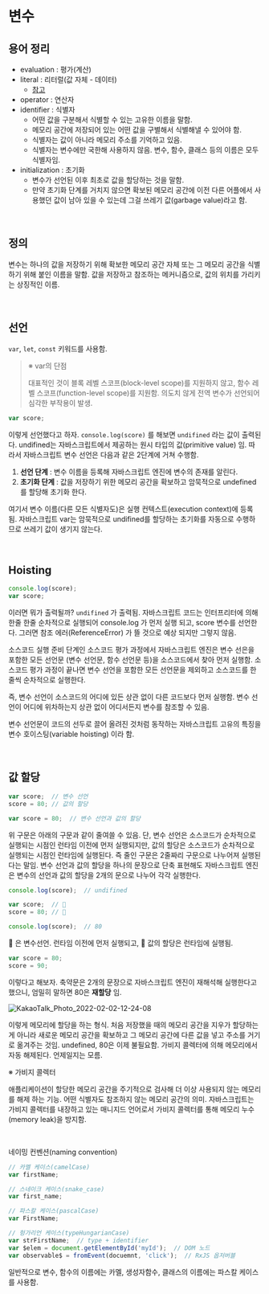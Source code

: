 # 변수

## 용어 정리

- evaluation : 평가(계산)
- literal : 리터럴(값 자체 - 데이터)
  - [참고](https://mommoo.tistory.com/14)
- operator : 연산자
- identifier : 식별자
  - 어떤 값을 구분해서 식별할 수 있는 고유한 이름을 말함.
  - 메모리 공간에 저장되어 있는 어떤 값을 구별해서 식별해낼 수 있어야 함.
  - 식별자는 값이 아니라 메모리 주소를 기억하고 있음.
  - 식별자는 변수에만 국한해 사용하지 않음. 변수, 함수, 클래스 등의 이름은 모두 식별자임.
- initialization : 초기화
  - 변수가 선언된 이후 최초로 값을 할당하는 것을 말함.
  - 만약 초기화 단계를 거치지 않으면 확보된 메모리 공간에 이전 다른 어플에서 사용했던 값이 남아 있을 수 있는데 그걸 쓰레기 값(garbage value)라고 함.

<br/>

## 정의

변수는 하나의 값을 저장하기 위해 확보한 메모리 공간 자체 또는 그 메모리 공간을 식별하기 위해 붙인 이름을 말함. 값을 저장하고 참조하는 메커니즘으로, 값의 위치를 가리키는 상징적인 이름.

<br/>

## 선언

`var`, `let`, `const` 키워드를 사용함.

> ※ var의 단점
>
> 대표적인 것이 블록 레벨 스코프(block-level scope)를 지원하지 않고, 함수 레벨 스코프(function-level scope)를 지원함. 의도치 않게 전역 변수가 선언되어 심각한 부작용이 발생.

```js
var score;
```

이렇게 선언했다고 하자. `console.log(score)` 를 해보면 `undifined` 라는 값이 출력된다. undifined는 자바스크립트에서 제공하는 원시 타입의 값(primitive value) 임. 따라서 자바스크립트 변수 선언은 다음과 같은 2단계에 거쳐 수행함.

1. **선언 단계** : 변수 이름을 등록해 자바스크립트 엔진에 변수의 존재를 알린다.
2. **초기화 단계** : 값을 저장하기 위한 메모리 공간을 확보하고 암묵적으로 undefined를 할당해 초기화 한다.

여기서 변수 이름(다른 모든 식별자도)은 실행 컨텍스트(execution context)에 등록 됨. 자바스크립트 var는 암묵적으로 undifined를 할당하는 초기화를 자동으로 수행하므로 쓰레기 값이 생기지 않는다.

<br/>

## Hoisting

```js
console.log(score);
var score;
```

이러면 뭐가 출력될까? `undifined` 가 출력됨. 자바스크립트 코드는 인터프리터에 의해 한줄 한줄 순차적으로 실행되어 console.log 가 먼저 실행 되고, score 변수를 선언한다. 그러면 참조 에러(ReferenceError) 가 뜰 것으로 예상 되지만 그렇지 않음.

소스코드 실행 준비 단계인 소스코드 평가 과정에서 자바스크립트 엔진은 변수 선은을 포함한 모든 선언문 (변수 선언문, 함수 선언문 등)을 소스코드에서 찾아 먼저 실행함. 소스코드 평가 과정이 끝나면 변수 선언을 포함한 모든 선언문을 제외하고 소스코드를 한 줄씩 순차적으로 실행한다.

즉, 변수 선언이 소스코드의 어디에 있든 상관 없이 다른 코드보다 먼저 실행함. 변수 선언이 어디에 위차하는지 상관 없이 어디서든지 변수를 참조할 수 있음.

변수 선언문이 코드의 선두로 끌어 올려진 것처럼 동작하는 자바스크립트 고유의 특징을 변수 호이스팅(variable hoisting) 이라 함.

<br/>

## 값 할당

```js
var score;  // 변수 선언
score = 80; // 값의 할당
```

```js
var score = 80;  // 변수 선언과 값의 할당
```

위 구문은 아래의 구문과 같이 줄여쓸 수 있음. 단, 변수 선언은 소스코드가 순차적으로 실행되는 시점인 런타임 이전에 먼저 실행되지만, 값의 할당은 소스코드가 순차적으로 실행되는 시점인 런타임에 실행된다. 즉 줄인 구문은 2줄짜리 구문으로 나누어져 실행된다는 말임. 변수 선언과 값의 할당을 하나의 문장으로 단축 표현해도 자바스크립트 엔진은 변수의 선언과 값의 할당을 2개의 문으로 나누어 각각 실행한다.

```js
console.log(score);  // undifined

var score;  // 🤛
score = 80; // 🤜

console.log(score);  // 80
```

🤛 은 변수선언. 런타임 이전에 먼저 실행되고, 🤜 값의 할당은 런타임에 실행됨.

```js
var score = 80;
score = 90;
```

이렇다고 해보자. 축약문은 2개의 문장으로 자바스크립트 엔진이 재해석해 실행한다고 했으니, 엄밀히 말하면 80은 **재할당** 임. 

![KakaoTalk_Photo_2022-02-02-12-24-08](https://user-images.githubusercontent.com/59427983/152088561-2bb5e790-63ce-415f-a676-11ab4097181d.jpeg)

이렇게 메모리에 할당을 하는 형식. 처음 저장했을 때의 메모리 공간을 지우가 할당하는게 아니라 새로운 메모리 공간을 확보하고 그 메모리 공간에 다른 값을 넣고 주소를 거기로 옮겨주는 것임. undefined, 80은 이제 불필요함. 가비지 콜렉터에 의해 메모리에서 자동 해제된다. 언제일지는 모름.

※ 가비지 콜렉터

애플리케이션이 할당한 메모리 공간을 주기적으로 검사해 더 이상 사용되지 않는 메모리를 해제 하는 기능. 어떤 식별자도 참조하지 않는 메모리 공간의 의미. 자바스크립트는 가비지 콜렉터를 내장하고 있는 매니지드 언어로서 가비지 콜렉터를 통해 메모리 누수(memory leak)을 방지함.

<br/>

네이밍 컨벤션(naming convention)

```js
// 카멜 케이스(camelCase)
var firstName;

// 스네이크 케이스(snake_case)
var first_name;

// 파스칼 케이스(pascalCase)
var FirstName;

// 헝가리언 케이스(typeHungarianCase)
var strFirstName;  // type + identifier
var $elem = document.getElementById('myId');  // DOM 노드
var observable$ = fromEvent(docuemnt, 'click');  // RxJS 옵저버블
```

일반적으로 변수, 함수의 이름에는 카멜, 생성자함수, 클래스의 이름에는 파스칼 케이스를 사용함.